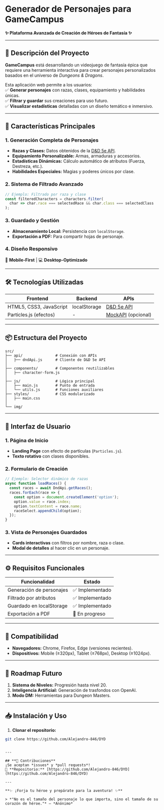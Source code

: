 # **Generador de Personajes para GameCampus**  
**✨ Plataforma Avanzada de Creación de Héroes de Fantasía ✨**  

---

## **📌 Descripción del Proyecto**  
**GameCampus** está desarrollando un videojuego de fantasía épica que requiere una herramienta interactiva para crear personajes personalizados basados en el universo de *Dungeons & Dragons*.  

Esta aplicación web permite a los usuarios:  
✅ **Generar personajes** con razas, clases, equipamiento y habilidades únicas.  
✅ **Filtrar y guardar** sus creaciones para uso futuro.  
✅ **Visualizar estadísticas** detalladas con un diseño temático e inmersivo.  

---

## **🚀 Características Principales**  

### **1. Generación Completa de Personajes**  
- **Razas y Clases:** Datos obtenidos de la [D&D 5e API](https://www.dnd5eapi.co/).  
- **Equipamiento Personalizable:** Armas, armaduras y accesorios.  
- **Estadísticas Dinámicas:** Cálculo automático de atributos (Fuerza, Destreza, etc.).  
- **Habilidades Especiales:** Magias y poderes únicos por clase.  

### **2. Sistema de Filtrado Avanzado**  
```javascript
// Ejemplo: Filtrado por raza y clase
const filteredCharacters = characters.filter(
  char => char.race === selectedRace && char.class === selectedClass
);
```

### **3. Guardado y Gestión**  
- **Almacenamiento Local:** Persistencia con `localStorage`.  
- **Exportación a PDF:** Para compartir hojas de personaje.  

### **4. Diseño Responsivo**  
📱 **Mobile-First** | 💻 **Desktop-Optimizado**  

---

## **🛠️ Tecnologías Utilizadas**  

| **Frontend**       | **Backend**      | **APIs**              |  
|--------------------|------------------|-----------------------|  
| HTML5, CSS3, JavaScript | localStorage    | [D&D 5e API](https://www.dnd5eapi.co/) |  
| Particles.js (efectos)  | -               | [MockAPI](https://mockapi.io/) (opcional) |  

---

## **📦 Estructura del Proyecto**  

```
src/
├── api/               # Conexión con APIs
│   ├── dndApi.js      # Cliente de D&D 5e API
│   
├── components/        # Componentes reutilizables
│   ├── character-form.js
│   
├── js/                # Lógica principal
│   ├── main.js        # Punto de entrada
│   └── utils.js       # Funciones auxiliares
├── styles/            # CSS modularizado
│   ├── main.css
│  
└── img/              
```

---

## **🎨 Interfaz de Usuario**  

### **1. Página de Inicio**  
- **Landing Page** con efecto de partículas (`Particles.js`).  
- **Texto rotativo** con clases disponibles.  

### **2. Formulario de Creación**  
```javascript
// Ejemplo: Selector dinámico de razas
async function loadRaces() {
  const races = await DndApi.getRaces();
  races.forEach(race => {
    const option = document.createElement('option');
    option.value = race.index;
    option.textContent = race.name;
    raceSelect.appendChild(option);
  });
}
```

### **3. Vista de Personajes Guardados**  
- **Cards interactivas** con filtros por nombre, raza o clase.  
- **Modal de detalles** al hacer clic en un personaje.  

---

## **⚙️ Requisitos Funcionales**  

| **Funcionalidad**          | **Estado** |  
|----------------------------|------------|  
| Generación de personajes   | ✅ Implementado |  
| Filtrado por atributos     | ✅ Implementado |  
| Guardado en localStorage  | ✅ Implementado |  
| Exportación a PDF         | 🚧 En progreso |  

---

## **📱 Compatibilidad**  
- **Navegadores:** Chrome, Firefox, Edge (versiones recientes).  
- **Dispositivos:** Mobile (≥320px), Tablet (≥768px), Desktop (≥1024px).  

---

## **🔮 Roadmap Futuro**  

1. **Sistema de Niveles:** Progresión hasta nivel 20.  
2. **Inteligencia Artificial:** Generación de trasfondos con OpenAI.  
3. **Modo DM:** Herramientas para Dungeon Masters.  

---

## **📥 Instalación y Uso**  

1. **Clonar el repositorio:**  
```bash
git clone https://github.com/Alejandro-846/DYD
```

```

---

## **🤝 Contribuciones**  
¡Se aceptan *issues* y *pull requests*!  
📌 **Repositorio:** [https://github.com/Alejandro-846/DYD](https://github.com/Alejandro-846/DYD)  

---

**✨ ¡Forja tu héroe y prepárate para la aventura! ✨**  

> *"No es el tamaño del personaje lo que importa, sino el tamaño de su corazón de héroe."* — *Anónimo*